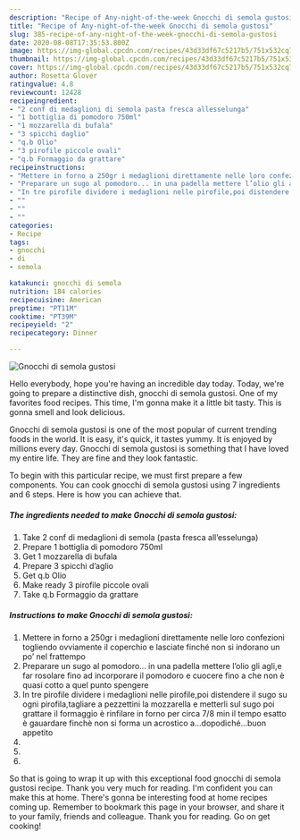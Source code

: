 ```yaml
---
description: "Recipe of Any-night-of-the-week Gnocchi di semola gustosi"
title: "Recipe of Any-night-of-the-week Gnocchi di semola gustosi"
slug: 385-recipe-of-any-night-of-the-week-gnocchi-di-semola-gustosi
date: 2020-08-08T17:35:53.800Z
image: https://img-global.cpcdn.com/recipes/43d33df67c5217b5/751x532cq70/gnocchi-di-semola-gustosi-recipe-main-photo.jpg
thumbnail: https://img-global.cpcdn.com/recipes/43d33df67c5217b5/751x532cq70/gnocchi-di-semola-gustosi-recipe-main-photo.jpg
cover: https://img-global.cpcdn.com/recipes/43d33df67c5217b5/751x532cq70/gnocchi-di-semola-gustosi-recipe-main-photo.jpg
author: Rosetta Glover
ratingvalue: 4.8
reviewcount: 12428
recipeingredient:
- "2 conf di medaglioni di semola pasta fresca allesselunga"
- "1 bottiglia di pomodoro 750ml"
- "1 mozzarella di bufala"
- "3 spicchi daglio"
- "q.b Olio"
- "3 pirofile piccole ovali"
- "q.b Formaggio da grattare"
recipeinstructions:
- "Mettere in forno a 250gr i medaglioni direttamente nelle loro confezioni togliendo ovviamente il coperchio e lasciate finché non si indorano un po’ nel frattempo"
- "Preparare un sugo al pomodoro... in una padella mettere l’olio gli agli,e far rosolare fino ad incorporare il pomodoro e cuocere fino a che non è quasi cotto a quel punto spengere"
- "In tre pirofile dividere i medaglioni nelle pirofile,poi distendere il sugo su ogni pirofila,tagliare a pezzettini la mozzarella e metterli sul sugo poi grattare il formaggio è rinfilare in forno per circa 7/8 min il tempo esatto è gauardare finchè non si forma un acrostico a...dopodiché...buon appetito"
- ""
- ""
- ""
categories:
- Recipe
tags:
- gnocchi
- di
- semola

katakunci: gnocchi di semola 
nutrition: 184 calories
recipecuisine: American
preptime: "PT11M"
cooktime: "PT39M"
recipeyield: "2"
recipecategory: Dinner

---
```



![Gnocchi di semola gustosi](https://img-global.cpcdn.com/recipes/43d33df67c5217b5/751x532cq70/gnocchi-di-semola-gustosi-recipe-main-photo.jpg)

Hello everybody, hope you're having an incredible day today. Today, we're going to prepare a distinctive dish, gnocchi di semola gustosi. One of my favorites food recipes. This time, I'm gonna make it a little bit tasty. This is gonna smell and look delicious.

Gnocchi di semola gustosi is one of the most popular of current trending foods in the world. It is easy, it's quick, it tastes yummy. It is enjoyed by millions every day. Gnocchi di semola gustosi is something that I have loved my entire life. They are fine and they look fantastic.




To begin with this particular recipe, we must first prepare a few components. You can cook gnocchi di semola gustosi using 7 ingredients and 6 steps. Here is how you can achieve that.

<!--inarticleads1-->

##### The ingredients needed to make Gnocchi di semola gustosi:

1. Take 2 conf di medaglioni di semola (pasta fresca all’esselunga)
1. Prepare 1 bottiglia di pomodoro 750ml
1. Get 1 mozzarella di bufala
1. Prepare 3 spicchi d’aglio
1. Get q.b Olio
1. Make ready 3 pirofile piccole ovali
1. Take q.b Formaggio da grattare




<!--inarticleads2-->

##### Instructions to make Gnocchi di semola gustosi:

1. Mettere in forno a 250gr i medaglioni direttamente nelle loro confezioni togliendo ovviamente il coperchio e lasciate finché non si indorano un po’ nel frattempo
1. Preparare un sugo al pomodoro... in una padella mettere l’olio gli agli,e far rosolare fino ad incorporare il pomodoro e cuocere fino a che non è quasi cotto a quel punto spengere
1. In tre pirofile dividere i medaglioni nelle pirofile,poi distendere il sugo su ogni pirofila,tagliare a pezzettini la mozzarella e metterli sul sugo poi grattare il formaggio è rinfilare in forno per circa 7/8 min il tempo esatto è gauardare finchè non si forma un acrostico a...dopodiché...buon appetito
1. 
1. 
1. 




So that is going to wrap it up with this exceptional food gnocchi di semola gustosi recipe. Thank you very much for reading. I'm confident you can make this at home. There's gonna be interesting food at home recipes coming up. Remember to bookmark this page in your browser, and share it to your family, friends and colleague. Thank you for reading. Go on get cooking!
